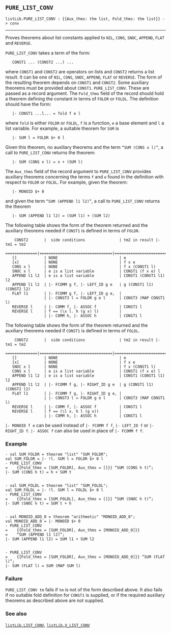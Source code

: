 ## `PURE_LIST_CONV`

``` hol4
listLib.PURE_LIST_CONV : {{Aux_thms: thm list, Fold_thms: thm list}} -> conv
```

------------------------------------------------------------------------

Proves theorems about list constants applied to `NIL`, `CONS`, `SNOC`,
`APPEND`, `FLAT` and `REVERSE`.

`PURE_LIST_CONV` takes a term of the form:

``` hol4
   CONST1 ... (CONST2 ...) ...
```

where `CONST1` and `CONST2` are operators on lists and `CONST2` returns
a list result. It can be one of `NIL`, `CONS`, `SNOC`, `APPEND`, `FLAT`
or `REVERSE`. The form of the resulting theorem depends on `CONST1` and
`CONST2`. Some auxiliary theorems must be provided about `CONST1`.
`PURE_LIST_CONV`. These are passed as a record argument. The `Fold_thms`
field of the record should hold a theorem defining the constant in terms
of `FOLDR` or `FOLDL`. The definition should have the form:

``` hol4
   |- CONST1 ...l... = fold f e l
```

where `fold` is either `FOLDR` or `FOLDL`, `f` is a function, `e` a base
element and `l` a list variable. For example, a suitable theorem for
`SUM` is

``` hol4
   |- SUM l = FOLDR $+ 0 l
```

Given this theorem, no auxiliary theorems and the term
`“SUM (CONS x l)”`, a call to `PURE_LIST_CONV` returns the theorem:

``` hol4
   |- SUM (CONS x l) = x + (SUM l)
```

The `Aux_thms` field of the record argument to `PURE_LIST_CONV` provides
auxiliary theorems concerning the terms `f` and `e` found in the
definition with respect to `FOLDR` or `FOLDL`. For example, given the
theorem:

``` hol4
   |- MONOID $+ 0
```

and given the term `“SUM (APPEND l1 l2)”`, a call to `PURE_LIST_CONV`
returns the theorem

``` hol4
   |- SUM (APPEND l1 l2) = (SUM l1) + (SUM l2)
```

The following table shows the form of the theorem returned and the
auxiliary theorems needed if `CONST1` is defined in terms of `FOLDR`.

``` hol4
    CONST2       |  side conditions               | tm2 in result |- tm1 = tm2
   ==============|================================|===========================
   []            | NONE                           | e
   [x]           | NONE                           | f x e
   CONS x l      | NONE                           | f x (CONST1 l)
   SNOC x l      | e is a list variable           | CONST1 (f x e) l
   APPEND l1 l2  | e is a list variable           | CONST1 (CONST1 l1) l2
   APPEND l1 l2  | |- FCOMM g f, |- LEFT_ID g e   | g (CONST1 l1) (CONST2 l2)
   FLAT l1       | |- FCOMM g f, |- LEFT_ID g e,  |
                 | |- CONST3 l = FOLDR g e l      | CONST3 (MAP CONST1 l)
   REVERSE l     | |- COMM f, |- ASSOC f          | CONST1 l
   REVERSE l     | f == (\x l. h (g x) l)         |
                 | |- COMM h, |- ASSOC h          | CONST1 l
```

The following table shows the form of the theorem returned and the
auxiliary theorems needed if `CONST1` is defined in terms of `FOLDL`.

``` hol4
    CONST2       |  side conditions               | tm2 in result |- tm1 = tm2
   ==============|================================|===========================
   []            | NONE                           | e
   [x]           | NONE                           | f x e
   SNOC x l      | NONE                           | f x (CONST1 l)
   CONS x l      | e is a list variable           | CONST1 (f x e) l
   APPEND l1 l2  | e is a list variable           | CONST1 (CONST1 l1) l2
   APPEND l1 l2  | |- FCOMM f g, |- RIGHT_ID g e  | g (CONST1 l1) (CONST2 l2)
   FLAT l1       | |- FCOMM f g, |- RIGHT_ID g e, |
                 | |- CONST3 l = FOLDR g e l      | CONST3 (MAP CONST1 l)
   REVERSE l     | |- COMM f, |- ASSOC f          | CONST1 l
   REVERSE l     | f == (\l x. h l (g x))         |
                 | |- COMM h, |- ASSOC h          | CONST1 l
```

`|- MONOID f e` can be used instead of `|- FCOMM f f`, `|- LEFT_ID f` or
`|- RIGHT_ID f`. `|- ASSOC f` can also be used in place of
`|- FCOMM f f`.

### Example

``` hol4
- val SUM_FOLDR = theorem "list" "SUM_FOLDR";
val SUM_FOLDR = |- !l. SUM l = FOLDR $+ 0 l
- PURE_LIST_CONV
=    {{Fold_thms = [SUM_FOLDR], Aux_thms = []}} “SUM (CONS h t)”;
|- SUM (CONS h t) = h + SUM t


- val SUM_FOLDL = theorem "list" "SUM_FOLDL";
val SUM_FOLDL = |- !l. SUM l = FOLDL $+ 0 l
- PURE_LIST_CONV
=    {{Fold_thms = [SUM_FOLDL], Aux_thms = []}} “SUM (SNOC h t)”;
|- SUM (SNOC h t) = SUM t + h


- val MONOID_ADD_0 = theorem "arithmetic" "MONOID_ADD_0";
val MONOID_ADD_0 = |- MONOID $+ 0
- PURE_LIST_CONV
=    {{Fold_thms = [SUM_FOLDR], Aux_thms = [MONOID_ADD_0]}}
=    “SUM (APPEND l1 l2)”;
|- SUM (APPEND l1 l2) = SUM l1 + SUM l2


- PURE_LIST_CONV
=    {{Fold_thms = [SUM_FOLDR], Aux_thms = [MONOID_ADD_0]}} “SUM (FLAT l)”;
|- SUM (FLAT l) = SUM (MAP SUM l)
```

### Failure

`PURE_LIST_CONV tm` fails if `tm` is not of the form described above. It
also fails if no suitable fold definition for `CONST1` is supplied, or
if the required auxiliary theorems as described above are not supplied.

### See also

[`listLib.LIST_CONV`](#listLib.LIST_CONV),
[`listLib.X_LIST_CONV`](#listLib.X_LIST_CONV)
